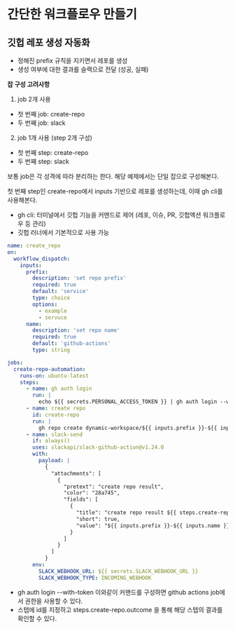 # 간단한 워크플로우 만들기

## 깃헙 레포 생성 자동화 

- 정해진 prefix 규칙을 지키면서 레포를 생성
- 생성 여부에 대한 결과를 슬랙으로 전달 (성공, 실패)

**잡 구성 고려사항**

1. job 2개 사용
- 첫 번째 job: create-repo
- 두 번째 job: slack
2. job 1개 사용 (step 2개 구성)
- 첫 번째 step: create-repo
- 두 번째 step: slack

보통 job은 각 성격에 따라 분리하는 한다. 해당 예제에서는 단일 잡으로 구성해본다.

첫 번째 step인 create-repo에서 inputs 기반으로 레포를 생성하는데, 이때 gh cli를 사용해본다.
- gh cli: 터미널에서 깃헙 기능을 커맨드로 제어 (레포, 이슈, PR, 깃헙액션 워크플로우 등 관리)
- 깃헙 러너에서 기본적으로 사용 가능

```yaml
name: create_repo
on:
  workflow_dispatch:
    inputs:
      prefix:
        description: 'set repo prefix'
        required: true
        default: 'service'
        type: choice
        options:
          - example
          - servuce
      name:
        description: 'set repo name'
        required: true
        default: 'github-actions'
        type: string

jobs:
  create-repo-automation:
    runs-on: ubuntu-latest
    steps:
      - name: gh auth login
        run: |
          echo ${{ secrets.PERSONAL_ACCESS_TOKEN }} | gh auth login --with-token
      - name: create repo
        id: create-repo
        run: |
          gh repo create dynamic-workspace/${{ inputs.prefix }}-${{ inputs.name }} --public --add-readme
      - name: slack-send
        if: always()
        uses: slackapi/slack-github-action@v1.24.0
        with:
          payload: |
            {
              "attachments": [
                {
                  "pretext": "create repo result",
                  "color": "28a745",
                  "fields": [
                    {
                      "title": "create repo result ${{ steps.create-repo.outcome }}",
                      "short": true,
                      "value": "${{ inputs.prefix }}-${{ inputs.name }}"
                    }
                  ]
                }
              ]
            }
        env:
          SLACK_WEBHOOK_URL: ${{ secrets.SLACK_WEBHOOK_URL }}
          SLACK_WEBHOOK_TYPE: INCOMING_WEBHOOK
```
- gh auth login --with-token 이와같이 커맨드를 구성하면 github actions job에서 권한을 사용할 수 있다.
- 스텝에 id를 지정하고 steps.create-repo.outcome 을 통해 해당 스텝의 결과를 확인할 수 있다. 